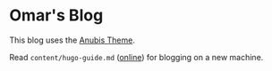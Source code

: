 # Omar's Blog

This blog uses the [Anubis Theme](https://github.com/Mitrichius/hugo-theme-anubis).

Read `content/hugo-guide.md` ([online](https://blog.elijahlopez.ca/hugo-guide#new-machine-setup)) for blogging on a new machine.
